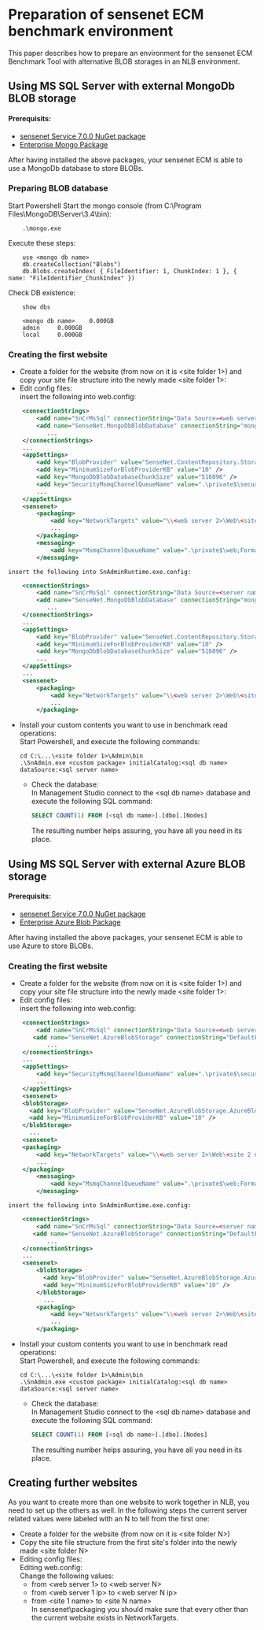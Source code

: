 # Preparation of sensenet ECM benchmark environment

This paper describes how to prepare an environment for the sensenet ECM Benchmark Tool with alternative BLOB storages in an NLB environment.
## Using MS SQL Server with external MongoDb BLOB storage


#### Prerequisits:  
 - [sensenet Service 7.0.0 NuGet package](https://www.nuget.org/packages/SenseNet.Services/7.0.0-beta2 "SenseNet.Services")  
 - [Enterprise Mongo Package](http://community.sensenet.com/docs/mongodb-provider "MongoDB blob provider")

After having installed the above packages, your sensenet ECM is able to use a MongoDb database to store BLOBs.

### Preparing BLOB database
Start Powershell
Start the mongo console (from  C:\Program Files\MongoDB\Server\3.4\bin):  
```
    .\mongo.exe  
```  
Execute these steps:  
```
    use <mongo db name>  
    db.createCollection("Blobs")  
    db.Blobs.createIndex( { FileIdentifier: 1, ChunkIndex: 1 }, { name: "FileIdentifier_ChunkIndex" })
```
Check DB existence:
```
    show dbs
```
```
    <mongo db name>    0.000GB
    admin     0.000GB
    local     0.000GB
```
### Creating the first website
 - Create a folder for the website (from now on it is \<site folder 1\>)
and copy your site file structure into the newly made \<site folder 1\>:  
 - Edit config files:  
	insert the following into web.config:  
```xml
	<connectionStrings>
		<add name="SnCrMsSql" connectionString="Data Source=<web server 1>;Initial Catalog=<sql db name>;Integrated Security=True" providerName="System.Data.SqlClient" />
		<add name="SenseNet.MongoDbBlobDatabase" connectionString="mongodb://<mongo server name>/<mongo db name>" />
		   ...
	</connectionStrings>
	...
	<appSettings>
		<add key="BlobProvider" value="SenseNet.ContentRepository.Storage.Data.MongoDbBlobStorage.MongoDbBlobProvider" />
		<add key="MinimumSizeForBlobProviderKB" value="10" />
		<add key="MongoDbBlobDatabaseChunkSize" value="516096" />
		<add key="SecurityMsmqChannelQueueName" value=".\private$\security;FormatName:DIRECT=TCP:<web server 1 ip>\private$\security" />
		...
	</appSettings>
	<sensenet>
		<packaging>
			<add key="NetworkTargets" value="\\<web server 2>\Web\<site 2 name>;...;\\<web server N>\Web\<site N name>" />
			...
		</packaging>
		<messaging>
			<add key="MsmqChannelQueueName" value=".\private$\web;FormatName:DIRECT=TCP:<web server 1 ip>\private$\web" />
		</messaging>
```  
	insert the following into SnAdminRuntime.exe.config:
```xml
	<connectionStrings>
		<add name="SnCrMsSql" connectionString="Data Source=<server name>;Initial Catalog=<sql db name>;Integrated Security=True" providerName="System.Data.SqlClient" />
		<add name="SenseNet.MongoDbBlobDatabase" connectionString="mongodb://<mongo server name>/<mongo db name>" />
		   ...
	</connectionStrings>
	...
	<appSettings>
		<add key="BlobProvider" value="SenseNet.ContentRepository.Storage.Data.MongoDbBlobStorage.MongoDbBlobProvider" />
		<add key="MinimumSizeForBlobProviderKB" value="10" />
		<add key="MongoDbBlobDatabaseChunkSize" value="516096" />
		...
	</appSettings>
	...
	<sensenet>
		<packaging>
			<add key="NetworkTargets" value="\\<web server 2>\Web\<site 2 name>;...;\\<web server N>\Web\<site N name>" />
			...
		</packaging>
```
- Install your custom contents you want to use in benchmark read operations:  
	Start Powershell, and execute the following commands:  
	```text
	cd C:\...\<site folder 1>\Admin\bin
	.\SnAdmin.exe <custom package> initialCatalog:<sql db name> dataSource:<sql server name>
	```
  - Check the database:  
	In Management Studio connect to the \<sql db name\> database and execute the following SQL command:
	```SQL
	SELECT COUNT(1) FROM [<sql db name>].[dbo].[Nodes]
	```
    The resulting number helps assuring, you have all you need in its place.

## Using MS SQL Server with external Azure BLOB storage


#### Prerequisits:  
 - [sensenet Service 7.0.0 NuGet package](https://www.nuget.org/packages/SenseNet.Services/7.0.0-beta2 "SenseNet.Services")  
 - [Enterprise Azure Blob Package](http://community.sensenet.com/docs/azureblob-provider/ "Azure blob provider")

After having installed the above packages, your sensenet ECM is able to use Azure to store BLOBs.

### Creating the first website
 - Create a folder for the website (from now on it is \<site folder 1\>)
and copy your site file structure into the newly made \<site folder 1\>:  
 - Edit config files:  
	insert the following into web.config:  
```xml
	<connectionStrings>
		<add name="SnCrMsSql" connectionString="Data Source=<web server 1>;Initial Catalog=<sql db name>;Integrated Security=True" providerName="System.Data.SqlClient" />
       <add name="SenseNet.AzureBlobStorage" connectionString="DefaultEndpointsProtocol=https;AccountName=[azure account name];AccountKey=[azure account key];EndpointSuffix=core.windows.net" />
		   ...
	</connectionStrings>
	...
	<appSettings>
		<add key="SecurityMsmqChannelQueueName" value=".\private$\security;FormatName:DIRECT=TCP:<web server 1 ip>\private$\security" />
		...
	</appSettings>
    <sensenet>
    <blobStorage>
      <add key="BlobProvider" value="SenseNet.AzureBlobStorage.AzureBlobProvider" />
      <add key="MinimumSizeForBlobProviderKB" value="10" />
    </blobStorage>
      ...
    <sensenet>
	<packaging>
		<add key="NetworkTargets" value="\\<web server 2>\Web\<site 2 name>;...;\\<web server N>\Web\<site N name>" />
	    ...
	</packaging>
		<messaging>
			<add key="MsmqChannelQueueName" value=".\private$\web;FormatName:DIRECT=TCP:<web server 1 ip>\private$\web" />
		</messaging>
```  
	insert the following into SnAdminRuntime.exe.config:
```xml
	<connectionStrings>
		<add name="SnCrMsSql" connectionString="Data Source=<server name>;Initial Catalog=<sql db name>;Integrated Security=True" providerName="System.Data.SqlClient" />
       <add name="SenseNet.AzureBlobStorage" connectionString="DefaultEndpointsProtocol=https;AccountName=[azure account name];AccountKey=[azure account key];EndpointSuffix=core.windows.net" />
		   ...
	</connectionStrings>
	...
    <sensenet>
        <blobStorage>
          <add key="BlobProvider" value="SenseNet.AzureBlobStorage.AzureBlobProvider" />
          <add key="MinimumSizeForBlobProviderKB" value="10" />
        </blobStorage>
          ...
        <packaging>
            <add key="NetworkTargets" value="\\<web server 2>\Web\<site 2 name>;...;\\<web server N>\Web\<site N name>" />
			...
        </packaging>
```
- Install your custom contents you want to use in benchmark read operations:  
	Start Powershell, and execute the following commands:  
	```text
	cd C:\...\<site folder 1>\Admin\bin
	.\SnAdmin.exe <custom package> initialCatalog:<sql db name> dataSource:<sql server name>
	```
  - Check the database:  
	In Management Studio connect to the \<sql db name\> database and execute the following SQL command:
	```SQL
	SELECT COUNT(1) FROM [<sql db name>].[dbo].[Nodes]
	```
    The resulting number helps assuring, you have all you need in its place.
## Creating further websites
As you want to create more than one website to work together in NLB, you need to set up the others as well. In the following steps the current server related values were labeled with an N to tell from the first one:
 - Create a folder for the website (from now on it is \<site folder N\>)
 - Copy the site file structure from the first site's folder into the newly made \<site folder N\>  
 - Editing config files:  
Editing web.config:  
Change the following values:  
	- from \<web server 1\> to \<web server N\>
	- from \<web server 1 ip\> to \<web server N ip\>  
	- from \<site 1 name\> to \<site N name\>  
  In sensenet\packaging you should make sure that every other than the current website exists in NetworkTargets.


